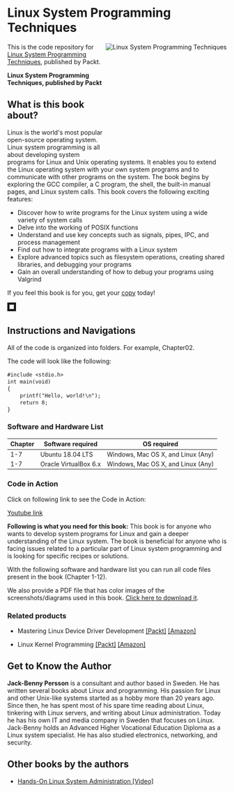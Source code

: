 # Linux System Programming Techniques

<a href="https://www.packtpub.com/product/linux-system-programming-techniques/9781789951288#:~:text=About%20this%20book&text=It%20enables%20you%20to%20extend,pages%2C%20and%20Linux%20system%20calls.?utm_source=github&utm_medium=repository&utm_campaign=9781789951288"><img src="https://static.packt-cdn.com/products/9781789951288/cover/smaller" alt="Linux System Programming Techniques" height="256px" align="right"></a>

This is the code repository for [Linux System Programming Techniques](https://www.packtpub.com/product/linux-system-programming-techniques/9781789951288#:~:text=About%20this%20book&text=It%20enables%20you%20to%20extend,pages%2C%20and%20Linux%20system%20calls.?utm_source=github&utm_medium=repository&utm_campaign=9781789951288), published by Packt.

**Linux System Programming Techniques,  published by Packt**

## What is this book about?
Linux is the world's most popular open-source operating system. Linux system programming is all about developing system programs for Linux and Unix operating systems. 
It enables you to extend the Linux operating system with your own system programs and to communicate with other programs on the system. The book begins by exploring the GCC compiler, a C program, the shell, the built-in manual pages, and Linux system calls.
This book covers the following exciting features:
* Discover how to write programs for the Linux system using a wide variety of system calls
* Delve into the working of POSIX functions
* Understand and use key concepts such as signals, pipes, IPC, and process management
* Find out how to integrate programs with a Linux system
* Explore advanced topics such as filesystem operations, creating shared libraries, and debugging your programs
* Gain an overall understanding of how to debug your programs using Valgrind

If you feel this book is for you, get your [copy](https://www.amazon.com/dp/1789951283) today!

<a href="https://www.packtpub.com/?utm_source=github&utm_medium=banner&utm_campaign=GitHubBanner"><img src="https://raw.githubusercontent.com/PacktPublishing/GitHub/master/GitHub.png" 
alt="https://www.packtpub.com/" border="5" /></a>

## Instructions and Navigations
All of the code is organized into folders. For example, Chapter02.

The code will look like the following:
```
#include <stdio.h>
int main(void)
{
    printf("Hello, world!\n");
    return 0;
}
```
### Software and Hardware List
| Chapter | Software required | OS required |
| -------- | ------------------------------------ | ----------------------------------- |
| 1-7 | Ubuntu 18.04 LTS | Windows, Mac OS X, and Linux (Any) |
| 1-7 | Oracle VirtualBox 6.x | Windows, Mac OS X, and Linux (Any) |

### Code in Action
Click on following link to see the Code in Action:

[Youtube link](https://bit.ly/39ovGd6)

**Following is what you need for this book:**
This book is for anyone who wants to develop system programs for Linux and gain a deeper understanding of the Linux system. The book is beneficial for anyone who is facing issues related to a particular part of Linux system programming and is looking for specific recipes or solutions.

With the following software and hardware list you can run all code files present in the book (Chapter 1-12).

We also provide a PDF file that has color images of the screenshots/diagrams used in this book. [Click here to download it](http://www.packtpub.com/sites/default/files/downloads/9781789951288_ColorImages.pdf).

### Related products
* Mastering Linux Device Driver Development [[Packt]](https://www.packtpub.com/product/mastering-linux-device-driver-development/9781789342048?utm_source=github&utm_medium=repository&utm_campaign=9781789342048) [[Amazon]](https://www.amazon.in/Mastering-Linux-Device-Driver-Development-ebook/dp/B08M6G6Q4N)

* Linux Kernel Programming [[Packt]](https://www.packtpub.com/product/linux-kernel-programming/9781789953435?utm_source=github&utm_medium=repository&utm_campaign=9781789953435) [[Amazon]](https://www.amazon.in/Linux-Kernel-Development-Cookbook-programming-ebook/dp/B07RW915K4/ref=sr_1_2?dchild=1&keywords=Linux+Kernel+Programming&qid=1617710161&s=digital-text&sr=1-2)

## Get to Know the Author
**Jack-Benny Persson**
is a consultant and author based in Sweden. He has written several books about Linux and programming. His passion for Linux and other Unix-like systems started as a hobby more than 20 years ago. Since then, he has spent most of his spare time reading about Linux, tinkering with Linux servers, and writing about Linux administration. Today he has his own IT and media company in Sweden that focuses on Linux.
Jack-Benny holds an Advanced Higher Vocational Education Diploma as a Linux system specialist. He has also studied electronics, networking, and security.

## Other books by the authors
* [Hands-On Linux System Administration [Video]](https://www.packtpub.com/product/hands-on-linux-system-administration-video/9781789133219?utm_source=github&utm_medium=repository&utm_campaign=9781789133219)


